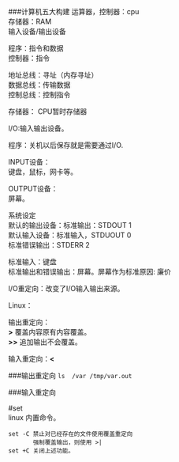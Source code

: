 ###计算机五大构建
运算器，控制器：cpu  
存储器：RAM  
输入设备/输出设备

程序：指令和数据  
控制器：指令  


地址总线：寻址（内存寻址）  
数据总线：传输数据  
控制总线：控制指令  


存储器： CPU暂时存储器   

I/O:输入输出设备。  


程序：关机以后保存就是需要通过I/O.  


INPUT设备：  
键盘，鼠标，网卡等。
  
OUTPUT设备：  
屏幕。


系统设定  
   默认的输出设备：标准输出：STDOUT 1  
   默认输入设备：标准输入，STDUOUT 0  
   标准错误输出：STDERR 2  

标准输入：键盘  
标准输出和错误输出：屏幕。屏幕作为标准原因: 廉价  


I/O重定向：改变了I/O输入输出来源。  

Linux：  

输出重定向：  
**>**    覆盖内容原有内容覆盖。  
**>>**   追加输出不会覆盖。  
 

 
输入重定向：**<**  


###输出重定向
``
ls  /var /tmp/var.out
``

###输入重定向

#set  
linux 内置命令。    
````
set -C 禁止对已经存在的文件使用覆盖重定向  
       强制覆盖输出，则使用 >|
set +C 关闭上述功能。 
````


































































